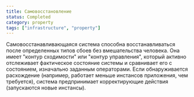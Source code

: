 ```yaml
---
title: Самовосстановление
status: Completed
category: property
tags: ["infrastructure", "property"]
---
```


Самовосстанавливающаяся система способна восстанавливаться после определенных типов сбоев без вмешательства человека. 
Она имеет "контур сходимости" или "контур управления", который активно отслеживает фактическое состояние системы 
и сравнивает его с состоянием, изначально заданным операторами.
Если обнаруживается расхождение (например, работает меньше инстансов приложения, чем требуется), 
система предпринимает корректирующие действия (запускаются новые инстансы).
